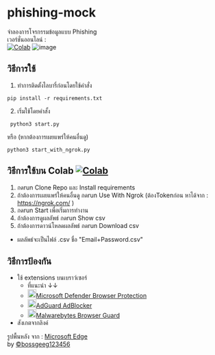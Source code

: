 # phishing-mock
จำลองการโจรกรรมข้อมูลแบบ Phishing <br>
เวอร์ชั่นออนไลน์ : <br>
[![Colab](https://colab.research.google.com/assets/colab-badge.svg)](https://colab.research.google.com/github/BoszGTec/phishing-mock/blob/main/gcolab/BoszGTec_phishing_mock.ipynb)
![image](https://user-images.githubusercontent.com/95701554/149658385-dbdf95e6-d3d3-4552-9fa5-dc41ab66072c.png)
## วิธีการใช้
1. ทำการติดตั้งไลบารี่ก่อนโดยใช้คำสั่ง
 ```
 pip install -r requirements.txt
 ```
 2. เริ่มใช้โดยคำสั้ง
  ```
   python3 start.py
  ```
  หรือ (หากต้องการเผยแพร่ให้คนอื่นดู)
  ```
  python3 start_with_ngrok.py
  ```
## วิธีการใช้บน Colab [![Colab](https://colab.research.google.com/assets/colab-badge.svg)](https://colab.research.google.com/github/BoszGTec/phishing-mock/blob/main/gcolab/BoszGTec_phishing_mock.ipynb)

1. กดrun Clone Repo และ Install requirements
2. ถ้าต้องการเผยแพร่ให้คนอื่นดู กดrun Use With Ngrok (ต้องTokenก่อน หาได้จาก : https://ngrok.com/ )
3. กดrun Start เพื่อเริ่มการทำงาน
4. ถ้าต้องการดูผลลัพธ์ กดrun  Show csv
5. ถ้าต้องการดาวน์โหลดผลลัพธ์ กดrun  Download csv
* ผลลัพธ์จะเป็นไฟล์ .csv ชื่อ "Email+Password.csv"

## วิธีการป้องกัน 
+ ใช้ extensions บนเบราว์เซอร์
  + ที่แนะนำ ↓↓
  + [<img height="20px" src="https://upload.wikimedia.org/wikipedia/commons/thumb/5/50/Windows_Defender_logo.svg/800px-Windows_Defender_logo.svg.png" />Microsoft Defender Browser Protection](https://chrome.google.com/webstore/detail/microsoft-defender-browse/bkbeeeffjjeopflfhgeknacdieedcoml)
  + [<img height="20px" src="https://upload.wikimedia.org/wikipedia/commons/thumb/4/4c/AdGuard.svg/800px-AdGuard.svg.png" />AdGuard AdBlocker](https://chrome.google.com/webstore/detail/adguard-adblocker/bgnkhhnnamicmpeenaelnjfhikgbkllg)
  + [<img height="20px" src="https://upload.wikimedia.org/wikipedia/commons/thumb/2/27/Malwarebytes_Logo_%282016%29.svg/220px-Malwarebytes_Logo_%282016%29.svg.png" />Malwarebytes Browser Guard](https://chrome.google.com/webstore/detail/malwarebytes-browser-guar/ihcjicgdanjaechkgeegckofjjedodee)
+ สังเกตจากลิงค์

รูปพื้นหลัง จาก : [Microsoft Edge](https://img-prod-cms-rt-microsoft-com.akamaized.net/cms/api/am/imageFileData/RE4wtd6?ver=364f) <br>
by [©bossgeeg123456](mailto:bossgeeg123456@gmail.com)
